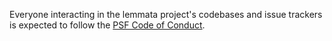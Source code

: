Everyone interacting in the lemmata project's codebases and issue trackers is expected to
follow the [PSF Code of Conduct](https://www.python.org/psf/conduct/).
